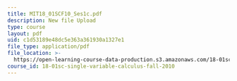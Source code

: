```yaml
---
title: MIT18_01SCF10_Ses1c.pdf
description: New file Upload
type: course
layout: pdf
uid: c1d53189e48dc5e363a361930a1327e1
file_type: application/pdf
file_location: >-
  https://open-learning-course-data-production.s3.amazonaws.com/18-01sc-single-variable-calculus-fall-2010/c1d53189e48dc5e363a361930a1327e1_MIT18_01SCF10_Ses1c.pdf
course_id: 18-01sc-single-variable-calculus-fall-2010
---
```

